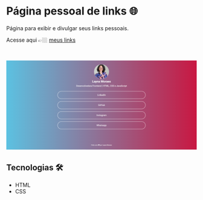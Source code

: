 # Página pessoal de links 🌐

Página para exibir e divulgar seus links pessoais.

Acesse aqui 👉🏼 [meus links](https://laynamoraes.github.io/pagina-links/)

<br>

![Foto da página de links](./img/site.png)

## Tecnologias 🛠

- HTML
- CSS

